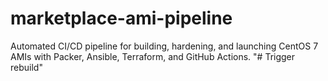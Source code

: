 # marketplace-ami-pipeline

Automated CI/CD pipeline for building, hardening, and launching CentOS 7 AMIs with Packer, Ansible, Terraform, and GitHub Actions.
"# Trigger rebuild" 

